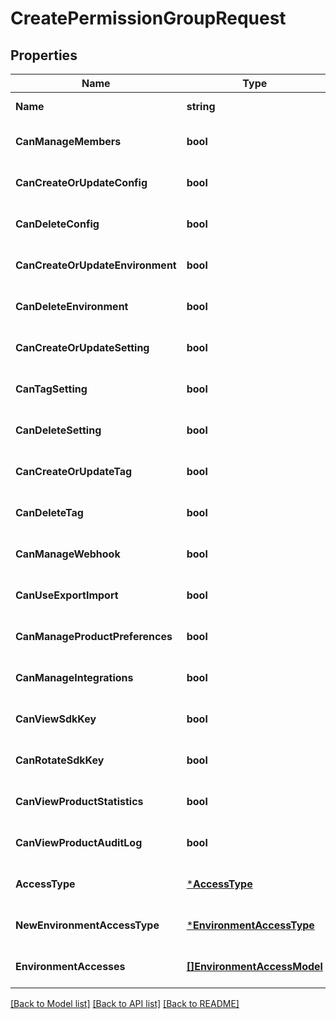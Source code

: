 # CreatePermissionGroupRequest

## Properties
Name | Type | Description | Notes
------------ | ------------- | ------------- | -------------
**Name** | **string** |  | [default to null]
**CanManageMembers** | **bool** |  | [optional] [default to null]
**CanCreateOrUpdateConfig** | **bool** |  | [optional] [default to null]
**CanDeleteConfig** | **bool** |  | [optional] [default to null]
**CanCreateOrUpdateEnvironment** | **bool** |  | [optional] [default to null]
**CanDeleteEnvironment** | **bool** |  | [optional] [default to null]
**CanCreateOrUpdateSetting** | **bool** |  | [optional] [default to null]
**CanTagSetting** | **bool** |  | [optional] [default to null]
**CanDeleteSetting** | **bool** |  | [optional] [default to null]
**CanCreateOrUpdateTag** | **bool** |  | [optional] [default to null]
**CanDeleteTag** | **bool** |  | [optional] [default to null]
**CanManageWebhook** | **bool** |  | [optional] [default to null]
**CanUseExportImport** | **bool** |  | [optional] [default to null]
**CanManageProductPreferences** | **bool** |  | [optional] [default to null]
**CanManageIntegrations** | **bool** |  | [optional] [default to null]
**CanViewSdkKey** | **bool** |  | [optional] [default to null]
**CanRotateSdkKey** | **bool** |  | [optional] [default to null]
**CanViewProductStatistics** | **bool** |  | [optional] [default to null]
**CanViewProductAuditLog** | **bool** |  | [optional] [default to null]
**AccessType** | [***AccessType**](AccessType.md) |  | [optional] [default to null]
**NewEnvironmentAccessType** | [***EnvironmentAccessType**](EnvironmentAccessType.md) |  | [optional] [default to null]
**EnvironmentAccesses** | [**[]EnvironmentAccessModel**](EnvironmentAccessModel.md) |  | [optional] [default to null]

[[Back to Model list]](../README.md#documentation-for-models) [[Back to API list]](../README.md#documentation-for-api-endpoints) [[Back to README]](../README.md)

